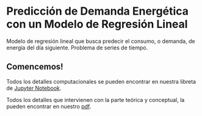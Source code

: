 # Predicción de Demanda Energética con un Modelo de Regresión Lineal
Modelo de regresión lineal que busca predecir el consumo, o demanda, de energía del día siguiente. Problema de series de tiempo.

## Comencemos!
Todos los detalles computacionales se pueden encontrar en nuestra libreta de [Jupyter Notebook](https://github.com/anmerino-pnd/Prediccion_con_Estadistica/blob/main/prediccion_con_estadisticas.ipynb). 

Todos los detalles que intervienen con la parte teórica y conceptual, la pueden encontrar en nuestro [pdf](https://github.com/anmerino-pnd/Prediccion_con_Estadistica/blob/main/Proyecto_Individual_PyE.pdf).
